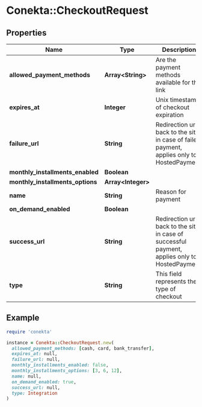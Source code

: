 # Conekta::CheckoutRequest

## Properties

| Name | Type | Description | Notes |
| ---- | ---- | ----------- | ----- |
| **allowed_payment_methods** | **Array&lt;String&gt;** | Are the payment methods available for this link |  |
| **expires_at** | **Integer** | Unix timestamp of checkout expiration | [optional] |
| **failure_url** | **String** | Redirection url back to the site in case of failed payment, applies only to HostedPayment. | [optional] |
| **monthly_installments_enabled** | **Boolean** |  | [optional] |
| **monthly_installments_options** | **Array&lt;Integer&gt;** |  | [optional] |
| **name** | **String** | Reason for payment | [optional] |
| **on_demand_enabled** | **Boolean** |  | [optional] |
| **success_url** | **String** | Redirection url back to the site in case of successful payment, applies only to HostedPayment | [optional] |
| **type** | **String** | This field represents the type of checkout | [optional] |

## Example

```ruby
require 'conekta'

instance = Conekta::CheckoutRequest.new(
  allowed_payment_methods: [cash, card, bank_transfer],
  expires_at: null,
  failure_url: null,
  monthly_installments_enabled: false,
  monthly_installments_options: [3, 6, 12],
  name: null,
  on_demand_enabled: true,
  success_url: null,
  type: Integration
)
```

